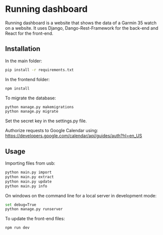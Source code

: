 # Running dashboard

Running dashboard is a website that shows the data of a Garmin 35 watch on a website. It uses Django, Dango-Rest-Framework for the back-end and React for the front-end. 

## Installation

In the main folder:
```bash
pip install -r requirements.txt
```

In  the frontend folder:
```bash
npm install
```

To migrate the database:
```bash
python manage.py makemigrations 
python manage.py migrate 
```

Set the secret key in the settings.py file. 

Authorize requests to Google Calendar using: https://developers.google.com/calendar/api/guides/auth?hl=en_US

## Usage 
Importing files from usb:
```bash
python main.py import
python main.py extract
python main.py update
python main.py info
```

On windows on the command line for a local server in development mode:
```bash
set debug=True 
python manage.py runserver 
```

To update the front-end files:
```bash
npm run dev
```
